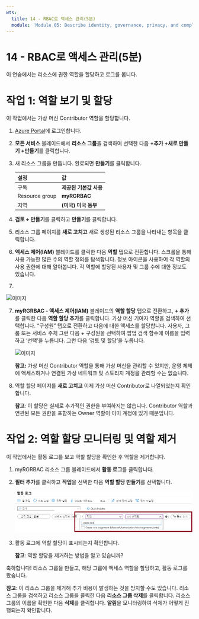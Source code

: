 ```yaml
---
wts:
  title: 14 - RBAC로 액세스 관리(5분)
  module: 'Module 05: Describe identity, governance, privacy, and compliance features'
---
```

# <a name="14---manage-access-with-rbac-5-min"></a>14 - RBAC로 액세스 관리(5분)

이 연습에서는 리소스에 권한 역할을 할당하고 로그를 봅니다.

# <a name="task-1-view-and-assign-roles"></a>작업 1: 역할 보기 및 할당

이 작업에서는 가상 머신 Contributor 역할을 할당합니다. 

1. [Azure Portal](https://portal.azure.com)에 로그인합니다.

2. **모든 서비스** 블레이드에서 **리소스 그룹**을 검색하여 선택한 다음 **+추가 +새로 만들기 +만들기**를 클릭합니다.

3. 새 리소스 그룹을 만듭니다. 완료되면 **만들기**를 클릭합니다. 

    | 설정 | 값 |
    | -- | -- |
    | 구독 | **제공된 기본값 사용** |
    | Resource group | **myRGRBAC** |
    | 지역 | **(미국) 미국 동부** |
   

4. **검토 + 만들기**를 클릭하고 **만들기**를 클릭합니다.

5. 리소스 그룹 페이지를 **새로 고치고** 새로 생성된 리소스 그룹을 나타내는 항목을 클릭합니다.

6. **액세스 제어(IAM)** 블레이드를 클릭한 다음 **역할** 탭으로 전환합니다. 스크롤을 통해 사용 가능한 많은 수의 역할 정의를 탐색합니다. 정보 아이콘을 사용하여 각 역할의 사용 권한에 대해 알아봅니다. 각 역할에 할당된 사용자 및 그룹 수에 대한 정보도 있습니다.
7. 
![이미지](https://user-images.githubusercontent.com/89808319/144266949-f19d91ab-31d6-4c8b-af36-c00035925cf0.png)

7. **myRGRBAC - 액세스 제어(IAM)** 블레이드의 **역할 할당** 탭으로 전환하고, **+ 추가**를 클릭한 다음 **역할 할당 추가**를 클릭합니다. 가상 머신 기여자 역할을 검색하여 선택합니다. “구성원” 탭으로 전환하고 다음에 대한 액세스를 할당합니다. 사용자, 그룹 또는 서비스 주체 그런 다음 + 구성원을 선택하여 팝업 검색 함수에 이름을 입력하고 ‘선택’을 누릅니다. 그런 다음 ‘검토 및 할당’을 누릅니다.

    
    ![이미지](https://user-images.githubusercontent.com/89808319/144266255-3a0f8574-9358-4c21-8f95-3503747e77c8.png)

 

    **참고:** 가상 머신 Contributor 역할을 통해 가상 머신을 관리할 수 있지만, 운영 체제에 액세스하거나 연결된 가상 네트워크 및 스토리지 계정을 관리할 수는 없습니다.

  

8. 역할 할당 페이지를 **새로 고치고** 이제 가상 머신 Contributor로 나열되었는지 확인합니다. 

    **참고**: 이 할당은 실제로 추가적인 권한을 부여하지는 않습니다. Contributor 역할과 연관된 모든 권한을 포함하는 Owner 역할이 이미 계정에 있기 때문입니다.

# <a name="task-2-monitor-role-assignments-and-remove-a-role"></a>작업 2: 역할 할당 모니터링 및 역할 제거

이 작업에서는 활동 로그를 보고 역할 할당을 확인한 후 역할을 제거합니다. 

1. myRGRBAC 리소스 그룹 블레이드에서 **활동 로그**를 클릭합니다.

2. **필터 추가**를 클릭하고 **작업**을 선택한 다음 **역할 할당 만들기**를 선택합니다.

    ![구성된 필터가 포함된 활동 로그 페이지의 스크린샷.](../images/1503.png)

3. 활동 로그에 역할 할당이 표시되는지 확인합니다. 

    **참고**: 역할 할당을 제거하는 방법을 알고 있습니까?

축하합니다! 리소스 그룹을 만들고, 해당 그룹에 액세스 역할을 할당하고, 활동 로그를 봤습니다. 

**참고**: 이 리소스 그룹을 제거해 추가 비용이 발생하는 것을 방지할 수도 있습니다. 리소스 그룹을 검색하고 리소스 그룹을 클릭한 다음 **리소스 그룹 삭제**를 클릭합니다. 리소스 그룹의 이름을 확인한 다음 **삭제**를 클릭합니다. **알림**을 모니터링하여 삭제가 어떻게 진행되는지 확인합니다.

